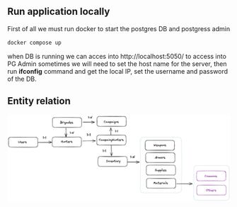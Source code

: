 ## Run application locally
First of all we must run docker to start the postgres DB and postgress admin
```bash
docker compose up
```

when DB is running we can acces into http://localhost:5050/ to access into PG Admin sometimes we will need to set the host name for the server, then run **ifconfig** command and get the local IP, set the username and password of the DB.

## Entity relation
![Entity relation](./docs/entity-relation.png)
